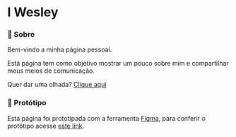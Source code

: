 # I Wesley

### :page_facing_up: Sobre
Bem-vindo a minha página pessoal.

Está página tem como objetivo mostrar um pouco sobre mim  e compartilhar meus meios de comunicação.

Quer dar uma olhada? [Clique aqui](https://wesleyxbz.github.io/i-wesley/)

### :art: Protótipo

Está página foi prototipada com a ferramenta [Figma](figma.com), para conferir o protótipo
acesse [este link](https://www.figma.com/file/cHrkwmw6m1uTV7IBjnF93f/I-Wesley?node-id=0%3A1).

